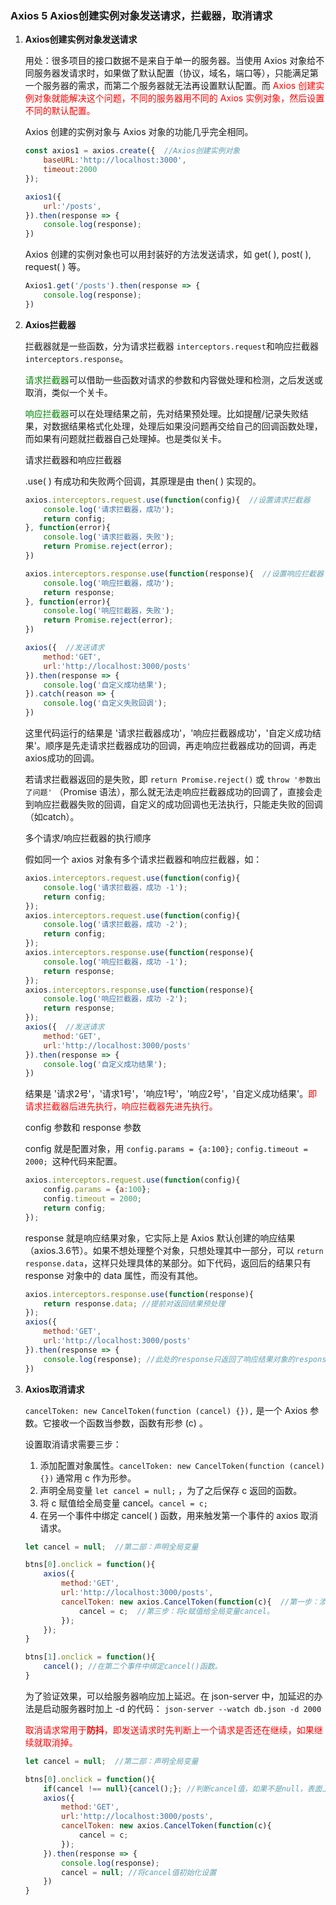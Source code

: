 ### Axios 5   Axios创建实例对象发送请求，拦截器，取消请求

1. **Axios创建实例对象发送请求**

   用处：很多项目的接口数据不是来自于单一的服务器。当使用 Axios 对象给不同服务器发请求时，如果做了默认配置（协议，域名，端口等），只能满足第一个服务器的需求，而第二个服务器就无法再设置默认配置。而 <font color='red'>Axios 创建实例对象就能解决这个问题，不同的服务器用不同的 Axios 实例对象，然后设置不同的默认配置。</font>
   
   Axios 创建的实例对象与 Axios 对象的功能几乎完全相同。
   
   ```javascript
   const axios1 = axios.create({  //Axios创建实例对象
       baseURL:'http://localhost:3000',
       timeout:2000
   });
   
   axios1({
       url:'/posts',
   }).then(response => {
       console.log(response);
   })
   ```
   
   Axios 创建的实例对象也可以用封装好的方法发送请求，如 get( ), post( ), request( ) 等。
   
   ```javascript
   Axios1.get('/posts').then(response => {
       console.log(response);
   })
   ```
   
   

2. **Axios拦截器**

   拦截器就是一些函数，分为请求拦截器 `interceptors.request`和响应拦截器 `interceptors.response`。

   <font color='green'>请求拦截器</font>可以借助一些函数对请求的参数和内容做处理和检测，之后发送或取消，类似一个关卡。

   <font color='green'>响应拦截器</font>可以在处理结果之前，先对结果预处理。比如提醒/记录失败结果，对数据结果格式化处理，处理后如果没问题再交给自己的回调函数处理，而如果有问题就拦截器自己处理掉。也是类似关卡。

   
   
   请求拦截器和响应拦截器
   
   .use( ) 有成功和失败两个回调，其原理是由 then( ) 实现的。
   
   ```javascript
   axios.interceptors.request.use(function(config){  //设置请求拦截器
       console.log('请求拦截器，成功');
       return config;
   }, function(error){
       console.log('请求拦截器，失败');
       return Promise.reject(error);
   })
   ```
   
   ```javascript
   axios.interceptors.response.use(function(response){  //设置响应拦截器
       console.log('响应拦截器，成功');
       return response;
   }, function(error){
       console.log('响应拦截器，失败');
       return Promise.reject(error);
   })
   ```
   
   ```javascript
   axios({  //发送请求
       method:'GET',
       url:'http://localhost:3000/posts'
   }).then(response => {
       console.log('自定义成功结果');
   }).catch(reason => {
       console.log('自定义失败回调');
   })
   ```
   
   这里代码运行的结果是 '请求拦截器成功'，'响应拦截器成功'，'自定义成功结果'。顺序是先走请求拦截器成功的回调，再走响应拦截器成功的回调，再走axios成功的回调。
   
   若请求拦截器返回的是失败，即 `return Promise.reject()` 或 `throw '参数出了问题'` （Promise 语法），那么就无法走响应拦截器成功的回调了，直接会走到响应拦截器失败的回调，自定义的成功回调也无法执行，只能走失败的回调（如catch）。
   
   
   
   多个请求/响应拦截器的执行顺序
   
   假如同一个 axios 对象有多个请求拦截器和响应拦截器，如：
   
   ```javascript
   axios.interceptors.request.use(function(config){  
       console.log('请求拦截器，成功 -1');
       return config;
   });
   axios.interceptors.request.use(function(config){  
       console.log('请求拦截器，成功 -2');
       return config;
   });
   axios.interceptors.response.use(function(response){  
       console.log('响应拦截器，成功 -1');
       return response;
   });
   axios.interceptors.response.use(function(response){  
       console.log('响应拦截器，成功 -2');
       return response;
   });
   axios({  //发送请求
       method:'GET',
       url:'http://localhost:3000/posts'
   }).then(response => {
       console.log('自定义成功结果');
   })
   ```
   
   结果是 '请求2号'，'请求1号'，'响应1号'，'响应2号'，'自定义成功结果'。<font color='red'>即请求拦截器后进先执行，响应拦截器先进先执行。</font>
   
   
   
   config 参数和 response 参数
   
   config 就是配置对象，用 `config.params = {a:100};` `config.timeout = 2000; `这种代码来配置。
   
   ```javascript
   axios.interceptors.request.use(function(config){  
       config.params = {a:100};
       config.timeout = 2000;
       return config;
   });
   ```
   
   response 就是响应结果对象，它实际上是 Axios 默认创建的响应结果（axios.3.6节）。如果不想处理整个对象，只想处理其中一部分，可以 `return response.data`，这样只处理具体的某部分。如下代码，返回后的结果只有 response 对象中的 data 属性，而没有其他。
   
   ```javascript
   axios.interceptors.response.use(function(response){  
       return response.data; //提前对返回结果预处理
   });
   axios({ 
       method:'GET',
       url:'http://localhost:3000/posts'
   }).then(response => {
       console.log(response); //此处的response只返回了响应结果对象的response.data部分。
   })
   ```
   
   
   
3. **Axios取消请求**

   `cancelToken: new CancelToken(function (cancel) {}),` 是一个 Axios 参数。它接收一个函数当参数，函数有形参 (c) 。
   
   
   
   设置取消请求需要三步：
   
   1. 添加配置对象属性。`cancelToken: new CancelToken(function (cancel) {})` 通常用 c 作为形参。
   2. 声明全局变量 `let cancel = null;` ，为了之后保存 c 返回的函数。
   3. 将 c 赋值给全局变量 cancel。`cancel = c;`
   4. 在另一个事件中绑定 cancel( ) 函数，用来触发第一个事件的 axios 取消请求。
   
   ```javascript
   let cancel = null;  //第二部：声明全局变量
   
   btns[0].onclick = function(){
       axios({
           method:'GET',
           url:'http://localhost:3000/posts',
           cancelToken: new axios.CancelToken(function(c){  //第一步：添加配置对象的属性
               cancel = c;  //第三步：将c赋值给全局变量cancel。
           });
       });
   }
   
   btns[1].onclick = function(){
       cancel(); //在第二个事件中绑定cancel()函数。
   }
   ```
   
   为了验证效果，可以给服务器响应加上延迟。在 json-server 中，加延迟的办法是启动服务器时加上 -d 的代码： `json-server --watch db.json -d 2000`
   
   
   
   <font color='red'>取消请求常用于**防抖**，即发送请求时先判断上一个请求是否还在继续，如果继续就取消掉。</font>
   
   ```javascript
   let cancel = null;  //第二部：声明全局变量
   
   btns[0].onclick = function(){
       if(cancel !== null){cancel();}; //判断cancel值，如果不是null，表面上次请求没结束，要取消
       axios({
           method:'GET',
           url:'http://localhost:3000/posts',
           cancelToken: new axios.CancelToken(function(c){  
               cancel = c;  
           });
       }).then(response => {
           console.log(response);
           cancel = null; //将cancel值初始化设置
       })
   }
   ```
   
   



